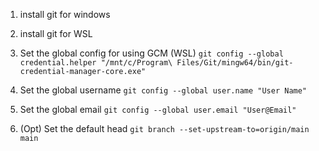 1. install git for windows

2. install git for WSL
    
3. Set the global config for using GCM (WSL)
    `git config --global credential.helper "/mnt/c/Program\ Files/Git/mingw64/bin/git-credential-manager-core.exe"`

4. Set the global username
    `git config --global user.name "User Name"`

5. Set the global email
    `git config --global user.email "User@Email"`

6. (Opt) Set the default head
    `git branch --set-upstream-to=origin/main main`
